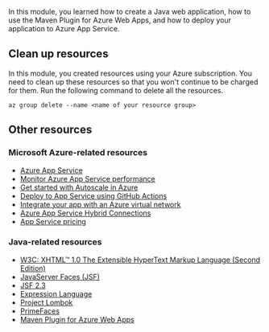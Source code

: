 In this module, you learned how to create a Java web application, how to use the Maven Plugin for Azure Web Apps, and how to deploy your application to Azure App Service.

## Clean up resources

In this module, you created resources using your Azure subscription. You need to clean up these resources so that you won't continue to be charged for them. Run the following command to delete all the resources.

```azurecli
az group delete --name <name of your resource group>
```

## Other resources

### Microsoft Azure-related resources

* [Azure App Service](/azure/app-service/)
* [Monitor Azure App Service performance](/azure/azure-monitor/app/azure-web-apps?tabs=java)
* [Get started with Autoscale in Azure](/azure/azure-monitor/platform/autoscale-get-started)
* [Deploy to App Service using GitHub Actions](/azure/app-service/deploy-github-actions?tabs=userlevel)
* [Integrate your app with an Azure virtual network](/azure/app-service/web-sites-integrate-with-vnet)
* [Azure App Service Hybrid Connections](/azure/app-service/app-service-hybrid-connections)
* [App Service pricing](https://azure.microsoft.com/pricing/details/app-service/linux/)

### Java-related resources

* [W3C: XHTML™ 1.0 The Extensible HyperText Markup Language (Second Edition)](http://www.w3.org/TR/xhtml1/#a_dtd_XHTML-1.0-Transitional)
* [JavaServer Faces (JSF)](https://projects.eclipse.org/projects/ee4j.faces)
* [JSF 2.3](https://jakarta.ee/specifications/faces/2.3/)
* [Expression Language](https://jakarta.ee/specifications/expression-language/3.0/)
* [Project Lombok](https://projectlombok.org/)
* [PrimeFaces](https://primefaces.github.io/primefaces/7_0/)
* [Maven Plugin for Azure Web Apps](https://github.com/microsoft/azure-maven-plugins)